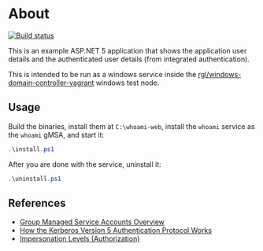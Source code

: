 # About

[![Build status](https://github.com/rgl/whoami-web/workflows/Build/badge.svg)](https://github.com/rgl/whoami-web/actions?query=workflow%3ABuild)

This is an example ASP.NET 5 application that shows the application user details and the authenticated user details (from integrated authentication).

This is intended to be run as a windows service inside the [rgl/windows-domain-controller-vagrant](https://github.com/rgl/windows-domain-controller-vagrant) windows test node.

## Usage

Build the binaries, install them at `C:\whoami-web`, install the `whoami`
service as the `whoami` gMSA, and start it:

```powershell
.\install.ps1
```

After you are done with the service, uninstall it:

```powershell
.\uninstall.ps1
```

## References

* [Group Managed Service Accounts Overview](https://docs.microsoft.com/en-us/windows-server/security/group-managed-service-accounts/group-managed-service-accounts-overview)
* [How the Kerberos Version 5 Authentication Protocol Works](https://docs.microsoft.com/en-us/previous-versions/windows/it-pro/windows-server-2003/cc772815(v=ws.10)?redirectedfrom=MSDN)
* [Impersonation Levels (Authorization)](https://docs.microsoft.com/en-us/windows/win32/secauthz/impersonation-levels)
